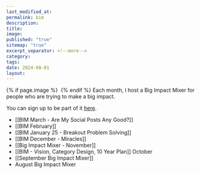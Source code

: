 ```yaml
---
last_modified_at: 
permalink: bim
description: 
title: 
image: 
published: "true"
sitemap: "true"
excerpt_separator: <!--more-->
category: 
tags: 
date: 2024-08-01
layout:
---
```



{% if page.image %} <img src="{{ page.image }}" alt=""> {% endif %}
Each month, I host a Big Impact Mixer for people who are trying to make a big impact. 

You can sign up to be part of it [here](https://bigimpactmixer.com). 

- [[BIM March - Are My Social Posts Any Good?]]
- [[BIM February]]
- [[BIM January 25 - Breakout Problem Solving]]
- [[BIM December - Miracles]]
- [[Big Impact Mixer - November]]
- [[BIM - Vision, Category Design, 10 Year Plan]] October
- [[September Big Impact Mixer]]
- August Big Impact Mixer